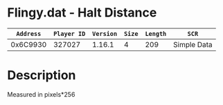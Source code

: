 # Flingy.dat - Halt Distance

| `Address` | `Player ID` | `Version` | `Size` | `Length` | `SCR` |
| ---------- | ----------- | --------- | ------ | -------- | ---- |
| 0x6C9930 | 327027 | 1.16.1 | 4 | 209 | Simple Data |

# Description

Measured in pixels*256